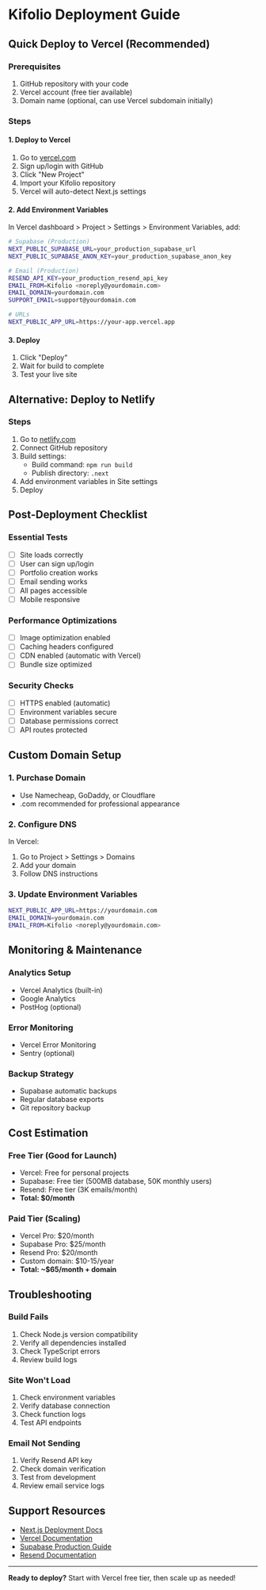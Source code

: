 # Kifolio Deployment Guide

## Quick Deploy to Vercel (Recommended)

### Prerequisites
1. GitHub repository with your code
2. Vercel account (free tier available)
3. Domain name (optional, can use Vercel subdomain initially)

### Steps

#### 1. Deploy to Vercel
1. Go to [vercel.com](https://vercel.com)
2. Sign up/login with GitHub
3. Click "New Project"
4. Import your Kifolio repository
5. Vercel will auto-detect Next.js settings

#### 2. Add Environment Variables
In Vercel dashboard > Project > Settings > Environment Variables, add:

```bash
# Supabase (Production)
NEXT_PUBLIC_SUPABASE_URL=your_production_supabase_url
NEXT_PUBLIC_SUPABASE_ANON_KEY=your_production_supabase_anon_key

# Email (Production)
RESEND_API_KEY=your_production_resend_api_key
EMAIL_FROM=Kifolio <noreply@yourdomain.com>
EMAIL_DOMAIN=yourdomain.com
SUPPORT_EMAIL=support@yourdomain.com

# URLs
NEXT_PUBLIC_APP_URL=https://your-app.vercel.app
```

#### 3. Deploy
1. Click "Deploy"
2. Wait for build to complete
3. Test your live site

## Alternative: Deploy to Netlify

### Steps
1. Go to [netlify.com](https://netlify.com)
2. Connect GitHub repository
3. Build settings:
   - Build command: `npm run build`
   - Publish directory: `.next`
4. Add environment variables in Site settings
5. Deploy

## Post-Deployment Checklist

### Essential Tests
- [ ] Site loads correctly
- [ ] User can sign up/login
- [ ] Portfolio creation works
- [ ] Email sending works
- [ ] All pages accessible
- [ ] Mobile responsive

### Performance Optimizations
- [ ] Image optimization enabled
- [ ] Caching headers configured
- [ ] CDN enabled (automatic with Vercel)
- [ ] Bundle size optimized

### Security Checks
- [ ] HTTPS enabled (automatic)
- [ ] Environment variables secure
- [ ] Database permissions correct
- [ ] API routes protected

## Custom Domain Setup

### 1. Purchase Domain
- Use Namecheap, GoDaddy, or Cloudflare
- .com recommended for professional appearance

### 2. Configure DNS
In Vercel:
1. Go to Project > Settings > Domains
2. Add your domain
3. Follow DNS instructions

### 3. Update Environment Variables
```bash
NEXT_PUBLIC_APP_URL=https://yourdomain.com
EMAIL_DOMAIN=yourdomain.com
EMAIL_FROM=Kifolio <noreply@yourdomain.com>
```

## Monitoring & Maintenance

### Analytics Setup
- Vercel Analytics (built-in)
- Google Analytics
- PostHog (optional)

### Error Monitoring
- Vercel Error Monitoring
- Sentry (optional)

### Backup Strategy
- Supabase automatic backups
- Regular database exports
- Git repository backup

## Cost Estimation

### Free Tier (Good for Launch)
- Vercel: Free for personal projects
- Supabase: Free tier (500MB database, 50K monthly users)
- Resend: Free tier (3K emails/month)
- **Total: $0/month**

### Paid Tier (Scaling)
- Vercel Pro: $20/month
- Supabase Pro: $25/month
- Resend Pro: $20/month
- Custom domain: $10-15/year
- **Total: ~$65/month + domain**

## Troubleshooting

### Build Fails
1. Check Node.js version compatibility
2. Verify all dependencies installed
3. Check TypeScript errors
4. Review build logs

### Site Won't Load
1. Check environment variables
2. Verify database connection
3. Check function logs
4. Test API endpoints

### Email Not Sending
1. Verify Resend API key
2. Check domain verification
3. Test from development
4. Review email service logs

## Support Resources
- [Next.js Deployment Docs](https://nextjs.org/docs/deployment)
- [Vercel Documentation](https://vercel.com/docs)
- [Supabase Production Guide](https://supabase.com/docs/guides/platform/going-to-prod)
- [Resend Documentation](https://resend.com/docs)

---

**Ready to deploy?** Start with Vercel free tier, then scale up as needed!